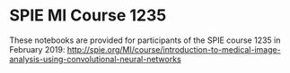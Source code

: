 SPIE MI Course 1235
===================

These notebooks are provided for participants of the SPIE course 1235 in February 2019:
http://spie.org/MI/course/introduction-to-medical-image-analysis-using-convolutional-neural-networks
